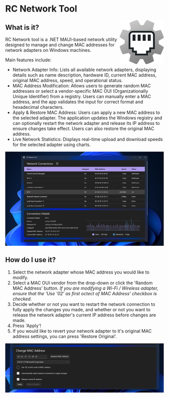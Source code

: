 # RC Network Tool

<img src="./rc-network-tool/Resources/AppIcon/ntappicon.svg" 
    align="right" height="140" alt="RC Network Tool logo">

## What is it?

RC Network tool is a .NET MAUI-based network utility designed to manage and change MAC addresses for network adapters on Windows machines.

Main features include:

- Network Adapter Info: Lists all available network adapters, displaying details such as name description, hardware ID, current MAC address, original MAC address, speed, and operational status.
- MAC Address Modification: Allows users to generate random MAC addresses or select a vendor-specific MAC OUI (Organizationally Unique Identifier) from a registry. Users can manually enter a MAC address, and the app validates the input for correct format and hexadecimal characters.
- Apply & Restore MAC Address: Users can apply a new MAC address to the selected adapter. The application updates the Windows registry and can optionally restart the network adapter and release its IP address to ensure changes take effect. Users can also restore the original MAC address.
- Live Network Statistics: Displays real-time upload and download speeds for the selected adapter using charts.

<p align="center">
    <img src="./img/app-screenshot-whole.png" width="800">
</p>


## How do I use it?

1. Select the network adapter whose MAC address you would like to modify.
2. Select a MAC OUI vendor from the drop-down or click the 'Random MAC Address' button. 
*If you are modifying a Wi-Fi / Wireless adapter, ensure that the 'Use '02' as first octect of MAC Address' checkbox is checked.*
3. Decide whether or not you want to restart the network connection to fully apply the changes you made, and whether or not you want to release the network adapter's current IP address before changes are made.
4. Press 'Apply'!
5. If you would like to revert your network adapter to it's original MAC address settings, you can press 'Restore Original'.

<p align="center">
    <img src="./img/app-screenshot-change-mac-form.png" width="800">
</p>
